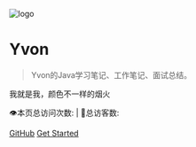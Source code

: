 ![logo](https://docsify.js.org/_media/icon.svg)

# Yvon

> Yvon的Java学习笔记、工作笔记、面试总结。

我就是我，颜色不一样的烟火

<span id="busuanzi_container_site_pv" style="display: inline;">
    👁️本页总访问次数:<span id="busuanzi_value_site_pv"></span> 
</span>
<span id="busuanzi_container_site_uv" style="display: inline;"> 
    | 🧑总访客数: <span id="busuanzi_value_site_uv"></span>
</span>

[GitHub](https://github.com/kulalasmile)
[Get Started](README.md)